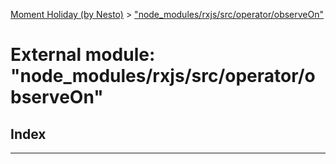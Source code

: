 [Moment Holiday (by Nesto)](../README.md) > ["node_modules/rxjs/src/operator/observeOn"](../modules/_node_modules_rxjs_src_operator_observeon_.md)

# External module: "node_modules/rxjs/src/operator/observeOn"

## Index

---

